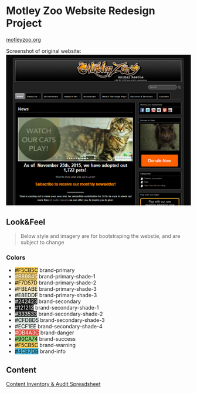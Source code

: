 # Motley Zoo Website Redesign Project

[motleyzoo.org](http://motleyzoo.org/)

Screenshot of original website:
![alt text](https://raw.githubusercontent.com/Catenology/motleyzoo/master/design/screenshot-oldsite.png "Screenshot of original site")

## Look&Feel

> Below style and imagery are for bootstraping the webstie, and are subject to change

### Colors
- <span style="background-color:#F5CB5C; color: #000">#F5CB5C</span>	brand-primary
- <span style="background-color:#B89845; color: #fff">#B89845</span>	brand-primary-shade-1
- <span style="background-color:#F7D57D; color: #000">#F7D57D</span>	brand-primary-shade-2
- <span style="background-color:#FBEABE; color: #000">#FBEABE</span>	brand-primary-shade-3
- <span style="background-color:#E8EDDF; color: #000">#E8EDDF</span>	brand-primary-shade-3
- <span style="background-color:#242423; color: #fff">#242423</span>	brand-secondary
- <span style="background-color:#121212; color: #fff">#121212</span>	brand-secondary-shade-1
- <span style="background-color:#333533; color: #fff">#333533</span>	brand-secondary-shade-2
- <span style="background-color:#CFDBD5; color: #000">#CFDBD5</span>	brand-secondary-shade-3
- <span style="background-color:#ECF1EE; color: #000">#ECF1EE</span>	brand-secondary-shade-4
- <span style="background-color:#DB4A3C; color: #fff">#DB4A3C</span>	brand-danger
- <span style="background-color:#90CA74; color: #000">#90CA74</span>	brand-success
- <span style="background-color:#F5CB5C; color: #000">#F5CB5C</span>	brand-warning
- <span style="background-color:#4CB7DB; color: #000">#4CB7DB</span>	brand-info

## Content

[Content Inventory & Audit Spreadsheet](https://docs.google.com/spreadsheets/d/1fvWm4SZ9qJZ3o6JV-Ghy4Yvw7qfzLDL7P3AbwUYPAbU/edit#gid=0)
